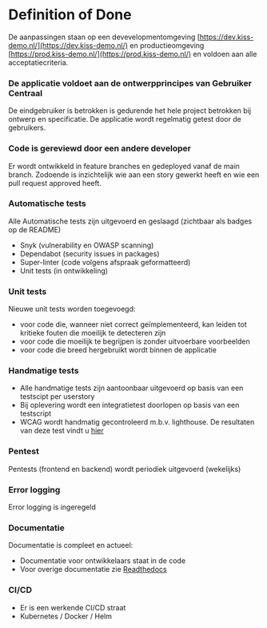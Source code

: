 # Definition of Done

De aanpassingen staan op een devevelopmentomgeving [https://dev.kiss-demo.nl/](https://dev.kiss-demo.nl/) en productieomgeving [https://prod.kiss-demo.nl/](https://prod.kiss-demo.nl/) en voldoen aan alle acceptatiecriteria.

### De applicatie voldoet aan de ontwerpprincipes van Gebruiker Centraal
De eindgebruiker is betrokken is gedurende het hele project betrokken bij ontwerp en specificatie. De applicatie wordt regelmatig getest door de gebruikers.

### Code is gereviewd door een andere developer
Er wordt ontwikkeld in feature branches en gedeployed vanaf de main branch. Zodoende is inzichtelijk wie aan een story gewerkt heeft en wie een pull request approved heeft.

### Automatische tests
Alle Automatische tests zijn uitgevoerd en geslaagd (zichtbaar als badges op de README)
- Snyk (vulnerability en OWASP scanning)
- Dependabot (security issues in packages)
- Super-linter (code volgens afspraak geformatteerd)
- Unit tests (in ontwikkeling)

### Unit tests
Nieuwe unit tests worden toegevoegd:
- voor code die, wanneer niet correct geïmplementeerd, kan leiden tot kritieke fouten die moeilijk te detecteren zijn
- voor code die moeilijk te begrijpen is zonder uitvoerbare voorbeelden
- voor code die breed hergebruikt wordt binnen de applicatie

### Handmatige tests
- Alle handmatige tests zijn aantoonbaar uitgevoerd op basis van een testscipt per userstory
- Bij oplevering wordt een integratietest doorlopen op basis van een testscript
- WCAG wordt handmatig gecontroleerd m.b.v. lighthouse. De resultaten van deze test vindt u [hier](https://github.com/Klantinteractie-Servicesysteem/.github/blob/main/docs/WCAG-Lighthouse-Report-20221219.pdf)

### Pentest
Pentests (frontend en backend) wordt periodiek uitgevoerd (wekelijks)

### Error logging
Error logging is ingeregeld

### Documentatie
Documentatie is compleet en actueel:
- Documentatie voor ontwikkelaars staat in de code
- Voor overige documentatie zie [Readthedocs](https://kiss-klantinteractie-servicesysteem.readthedocs.io/)

### CI/CD
- Er is een werkende CI/CD straat
- Kubernetes / Docker / Helm

